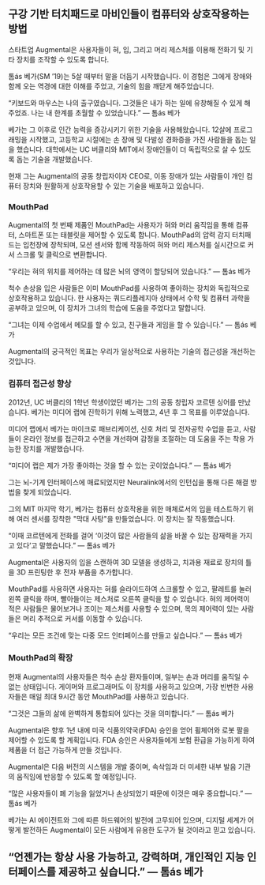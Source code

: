 ## 구강 기반 터치패드로 마비인들이 컴퓨터와 상호작용하는 방법
스타트업 Augmental은 사용자들이 혀, 입, 그리고 머리 제스처를 이용해 전화기 및 기타 장치를 조작할 수 있도록 합니다.

톰ás 베가(SM ’19)는 5살 때부터 말을 더듬기 시작했습니다. 이 경험은 그에게 장애와 함께 오는 역경에 대한 이해를 주었고, 기술의 힘을 깨닫게 해주었습니다.

“키보드와 마우스는 나의 출구였습니다. 그것들은 내가 하는 일에 유창해질 수 있게 해주었죠. 나는 내 한계를 초월할 수 있었습니다.” — 톰ás 베가

베가는 그 이후로 인간 능력을 증강시키기 위한 기술을 사용해왔습니다. 12살에 프로그래밍을 시작했고, 고등학교 시절에는 손 장애 및 다발성 경화증을 가진 사람들을 돕는 일을 했습니다. 대학에서는 UC 버클리와 MIT에서 장애인들이 더 독립적으로 살 수 있도록 돕는 기술을 개발했습니다.

현재 그는 Augmental의 공동 창립자이자 CEO로, 이동 장애가 있는 사람들이 개인 컴퓨터 장치와 원활하게 상호작용할 수 있는 기술을 배포하고 있습니다.

### MouthPad
Augmental의 첫 번째 제품인 MouthPad는 사용자가 혀와 머리 움직임을 통해 컴퓨터, 스마트폰 또는 태블릿을 제어할 수 있도록 합니다. MouthPad의 압력 감지 터치패드는 입천장에 장착되며, 모션 센서와 함께 작동하여 혀와 머리 제스처를 실시간으로 커서 스크롤 및 클릭으로 변환합니다.

“우리는 혀의 위치를 제어하는 데 많은 뇌의 영역이 할당되어 있습니다.” — 톰ás 베가

척수 손상을 입은 사람들은 이미 MouthPad를 사용하여 좋아하는 장치와 독립적으로 상호작용하고 있습니다. 한 사용자는 쿼드리플레지아 상태에서 수학 및 컴퓨터 과학을 공부하고 있으며, 이 장치가 그녀의 학습에 도움을 주었다고 말합니다.

“그녀는 이제 수업에서 메모를 할 수 있고, 친구들과 게임을 할 수 있습니다.” — 톰ás 베가

Augmental의 궁극적인 목표는 우리가 일상적으로 사용하는 기술의 접근성을 개선하는 것입니다.

### 컴퓨터 접근성 향상
2012년, UC 버클리의 1학년 학생이었던 베가는 그의 공동 창립자 코르텐 싱어를 만났습니다. 베가는 미디어 랩에 진학하기 위해 노력했고, 4년 후 그 목표를 이루었습니다.

미디어 랩에서 베가는 마이크로 패브리케이션, 신호 처리 및 전자공학 수업을 듣고, 사람들이 온라인 정보를 접근하고 수면을 개선하며 감정을 조절하는 데 도움을 주는 착용 가능한 장치를 개발했습니다.

“미디어 랩은 제가 가장 좋아하는 것을 할 수 있는 곳이었습니다.” — 톰ás 베가

그는 뇌-기계 인터페이스에 매료되었지만 Neuralink에서의 인턴십을 통해 다른 해결 방법을 찾게 되었습니다.

그의 MIT 마지막 학기, 베가는 컴퓨터 상호작용을 위한 매체로서의 입을 테스트하기 위해 여러 센서를 장착한 "막대 사탕"을 만들었습니다. 이 장치는 잘 작동했습니다.

“이때 코르텐에게 전화를 걸어 ‘이것이 많은 사람들의 삶을 바꿀 수 있는 잠재력을 가지고 있다’고 말했습니다.” — 톰ás 베가

Augmental은 사용자의 입을 스캔하여 3D 모델을 생성하고, 치과용 재료로 장치의 틀을 3D 프린팅한 후 전자 부품을 추가합니다.

MouthPad를 사용하면 사용자는 혀를 슬라이드하여 스크롤할 수 있고, 팔레트를 눌러 왼쪽 클릭을 하며, 빨아들이는 제스처로 오른쪽 클릭을 할 수 있습니다. 혀의 제어력이 적은 사람들은 물어보거나 조이는 제스처를 사용할 수 있으며, 목의 제어력이 있는 사람들은 머리 추적으로 커서를 이동할 수 있습니다.

“우리는 모든 조건에 맞는 다중 모드 인터페이스를 만들고 싶습니다.” — 톰ás 베가

### MouthPad의 확장
현재 Augmental의 사용자들은 척수 손상 환자들이며, 일부는 손과 머리를 움직일 수 없는 상태입니다. 게이머와 프로그래머도 이 장치를 사용하고 있으며, 가장 빈번한 사용자들은 매일 최대 9시간 동안 MouthPad를 사용하고 있습니다.

“그것은 그들의 삶에 완벽하게 통합되어 있다는 것을 의미합니다.” — 톰ás 베가

Augmental은 향후 1년 내에 미국 식품의약국(FDA) 승인을 얻어 휠체어와 로봇 팔을 제어할 수 있도록 할 계획입니다. FDA 승인은 사용자들에게 보험 환급을 가능하게 하여 제품을 더 접근 가능하게 만들 것입니다.

Augmental은 다음 버전의 시스템을 개발 중이며, 속삭임과 더 미세한 내부 발음 기관의 움직임에 반응할 수 있도록 할 예정입니다.

“많은 사용자들이 폐 기능을 잃었거나 손상되었기 때문에 이것은 매우 중요합니다.” — 톰ás 베가

베가는 AI 에이전트와 그에 따른 하드웨어의 발전에 고무되어 있으며, 디지털 세계가 어떻게 발전하든 Augmental이 모든 사람에게 유용한 도구가 될 것이라고 믿고 있습니다.

“언젠가는 항상 사용 가능하고, 강력하며, 개인적인 지능 인터페이스를 제공하고 싶습니다.” — 톰ás 베가
---